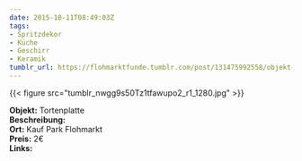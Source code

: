 ```yaml
---
date: 2015-10-11T08:49:03Z
tags:
- Spritzdekor
- Küche
- Geschirr
- Keramik
tumblr_url: https://flohmarktfunde.tumblr.com/post/131475992558/objekt-tortenplatte-beschreibung-lorem-ipsum
---
```

 {{< figure src="tumblr_nwgg9s50Tz1tfawupo2_r1_1280.jpg" >}}  

**Objekt:** Tortenplatte  
**Beschreibung:**   
**Ort:** Kauf Park Flohmarkt  
**Preis:** 2€  
**Links:** 
